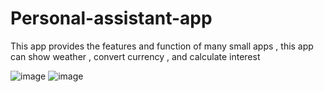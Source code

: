 # Personal-assistant-app
This app provides the features and function of many small apps , this app can show weather , convert currency , and calculate interest 

![image](https://user-images.githubusercontent.com/66934832/133468076-1b234b58-ee98-4c7f-bb96-57593155a0f1.png)
![image](https://user-images.githubusercontent.com/66934832/133468643-6877737e-ddec-4eb0-afbd-63d3459eadbb.png)

